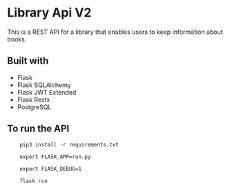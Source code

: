 # Library Api V2

This is a REST API for a library that enables users to keep information about books.

## Built with

- Flask
- Flask SQLAlchemy
- Flask JWT Extended
- Flask Restx
- PostgreSQL

## To run the API

```
    pip3 install -r requirements.txt

    export FLASK_APP=run.py

    export FLASK_DEBUG=1

    flask run

```
